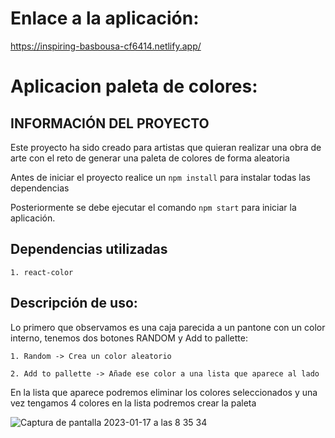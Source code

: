 # Enlace a la aplicación:
https://inspiring-basbousa-cf6414.netlify.app/

# Aplicacion paleta de colores:

## INFORMACIÓN DEL PROYECTO
Este proyecto ha sido creado para artistas que quieran realizar una obra de arte
con el reto de generar una paleta de colores de forma aleatoria

Antes de iniciar el proyecto realice un 
`npm install` para instalar todas las dependencias

Posteriormente se debe ejecutar el comando `npm start` para iniciar la aplicación.

## Dependencias utilizadas
    1. react-color

## Descripción de uso:

Lo primero que observamos es una caja parecida a un pantone con un color interno,
tenemos dos botones RANDOM y Add to pallette:

    1. Random -> Crea un color aleatorio 

    2. Add to pallette -> Añade ese color a una lista que aparece al lado

En la lista que aparece podremos eliminar los colores seleccionados y una vez tengamos 4 colores
en la lista podremos crear la paleta

![Captura de pantalla 2023-01-17 a las 8 35 34](https://user-images.githubusercontent.com/52428440/212837445-0d9a7b5b-f4ee-40d6-9090-4071eb338d49.png)
